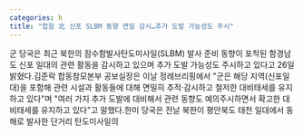 ```yaml
---
categories: h
title: "합참 北 신포 SLBM 동향 면밀 감시…추가 도발 가능성도 주시"
---
```

군 당국은 최근 북한의 잠수함발사탄도미사일(SLBM) 발사 준비 동향이 포착된 함경남도 신포 일대의 관련 활동을 감시하고 있으며 추가 도발 가능성도 주시하고 있다고 26일 밝혔다.김준락 합동참모본부 공보실장은 이날 정례브리핑에서 "군은 해당 지역(신포일대)을 포함해 관련 시설과 활동들에 대해 면밀히 추적·감시하고 철저한 대비태세를 유지하고 있다"며 "여러 가지 추가 도발에 대비해서 관련 동향도 예의주시하면서 확고한 대비태세를 유지하고 있다"고 말했다.한미 당국은 전날 북한이 평안북도 태천 일대에서 동해로 발사한 단거리 탄도미사일의